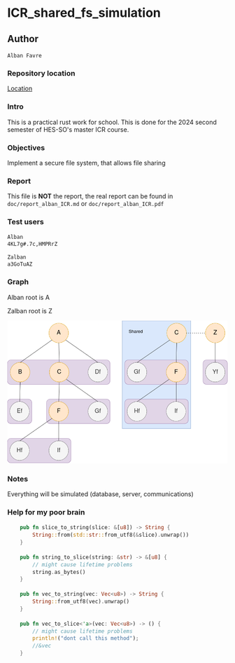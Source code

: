 # ICR_shared_fs_simulation
## Author 
```
Alban Favre
```

### Repository location

[Location](https://github.com/alfavre/ICR_shared_fs_simulation)

### Intro

This is a practical rust work for school.
This is done for the 2024 second semester of HES-SO's master ICR course.

### Objectives

Implement a secure file system, that allows file sharing

### Report

This file is **NOT** the report,
the real report can be found in `doc/report_alban_ICR.md` or `doc/report_alban_ICR.pdf`

### Test users

```alban
Alban
4KL7g#.7c,HMPRrZ
```

```zalban
Zalban
a3GoTuAZ
```

### Graph

Alban root is A

Zalban root is Z

![](doc/img/arbre.drawio.png)

### Notes

Everything will be simulated (database, server, communications)

### Help for my poor brain

```rust
    pub fn slice_to_string(slice: &[u8]) -> String {
        String::from(std::str::from_utf8(&slice).unwrap())
    }

    pub fn string_to_slice(string: &str) -> &[u8] {
        // might cause lifetime problems
        string.as_bytes()
    }

    pub fn vec_to_string(vec: Vec<u8>) -> String {
        String::from_utf8(vec).unwrap()
    }

    pub fn vec_to_slice<'a>(vec: Vec<u8>) -> () {
        // might cause lifetime problems
        println!("dont call this method");
        //&vec
    }
```
